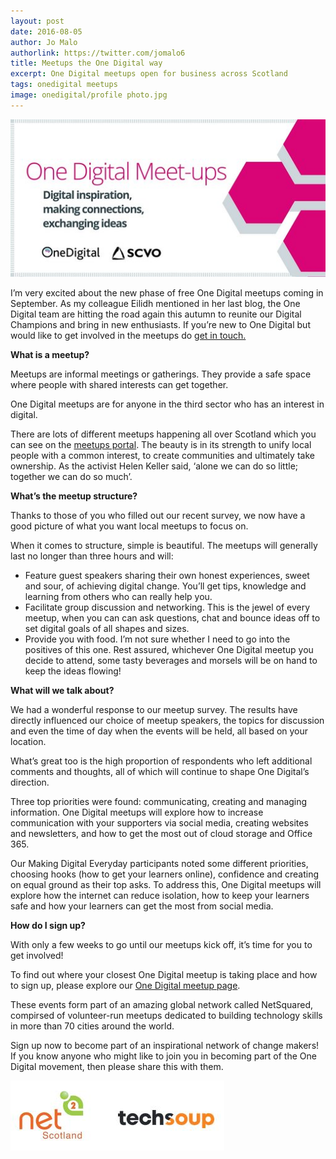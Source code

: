 ```yaml
---
layout: post
date: 2016-08-05
author: Jo Malo
authorlink: https://twitter.com/jomalo6
title: Meetups the One Digital way
excerpt: One Digital meetups open for business across Scotland
tags: onedigital meetups
image: onedigital/profile photo.jpg
---
```


![Meetups banner](/images/onedigital/meetupsbanner1.jpg)

I’m very excited about the new phase of free One Digital meetups coming in September.
As my colleague Eilidh mentioned in her last blog, the One Digital team are hitting the road again this autumn to reunite our Digital Champions and bring in new enthusiasts.
If you’re new to One Digital but would like to get involved in the meetups do [get in touch.](mailto:onedigital@scvo.org.uk)

<strong>What is a meetup?</strong>

Meetups are informal meetings or gatherings. They provide a safe space where people with shared interests can get together.

One Digital meetups are for anyone in the third sector who has an interest in digital.

There are lots of different meetups happening all over Scotland which you can see on the [meetups portal](https://www.meetup.com/). The beauty is in its strength to unify local people with a common interest, to create communities and ultimately take ownership.
As the activist Helen Keller said, ‘alone we can do so little; together we can do so much’.

<strong>What’s the meetup structure?</strong>

Thanks to those of you who filled out our recent survey, we now have a good picture of what you want local meetups to focus on.

When it comes to structure, simple is beautiful. The meetups will generally last no longer than three hours and will:

- Feature guest speakers sharing their own honest experiences, sweet and sour, of achieving digital change. You’ll get tips, knowledge and learning from others who can really help you.
- Facilitate group discussion and networking. This is the jewel of every meetup, when you can can ask questions, chat and bounce ideas off to set digital goals of all shapes and sizes.
- Provide you with food. I’m not sure whether I need to go into the positives of this one. Rest assured, whichever One Digital meetup you decide to attend, some tasty beverages and morsels will be on hand to keep the ideas flowing!

<strong>What will we talk about?</strong>

We had a wonderful response to our meetup survey. The results have directly influenced our choice of meetup speakers, the topics for discussion and even the time of day when the events will be held, all based on your location.

What’s great too is the high proportion of respondents who left additional comments and thoughts, all of which will continue to shape One Digital’s direction.

Three top priorities were found: communicating, creating and managing information. One Digital meetups will explore how to increase communication with your supporters via social media, creating websites and newsletters, and how to get the most out of cloud storage and Office 365.

Our Making Digital Everyday participants noted some different priorities, choosing hooks (how to get your learners online), confidence and creating on equal ground as their top asks. To address this, One Digital meetups will explore how the internet can reduce isolation, how to keep your learners safe and how your learners can get the most from social media.

<strong>How do I sign up?</strong>

With only a few weeks to go until our meetups kick off, it’s time for you to get involved!

To find out where your closest One Digital meetup is taking place and how to sign up, please explore our [One Digital meetup page](http://www.meetup.com/One-Digital-Meetup/).

These events form part of an amazing global network called NetSquared, compirsed of volunteer-run meetups dedicated to building technology skills in more than 70 cities around the world.

Sign up now to become part of an inspirational network of change makers!
If you know anyone who might like to join you in becoming part of the One Digital movement, then please share this with them.

![netsquared](/images/onedigital/techsoup.jpg)
